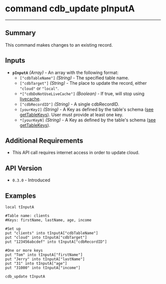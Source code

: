 # command cdb_update pInputA
---
## Summary
This command makes changes to an existing record.

## Inputs
* **`pInputA`** *(Array)* - An array with the following format:
    * `["cdbTableName"]` *(String)* - The specified table name.
    * `["cdbTarget"]` *(String)* - The place to update the record, either `"cloud"` or `"local"`.
    * `*["cdbDoNotUseLiveCache"]` *(Boolean)* - If true, will stop using [livecache](Livecache.md).
    * `["cdbRecordID"]` *(String)* - A single cdbRecordID.
    * `[`*`yourKey1`*`]` *(String)* - A Key as defined by the table's schema ([see getTableKeys](./GetTableKeys.md)). User must provide at least one key.
    * `*[`*`yourKeyN`*`]` *(String)* - A Key as defined by the table's schema ([see getTableKeys](./GetTableKeys.md)).

## Additional Requirements
* This API call requires internet access in order to update cloud.

## API Version
* `0.3.0` - Introduced

## Examples
```
local tInputA

#Table name: clients
#Keys: firstName, lastName, age, income

#Set up
put "clients" into tInputA["cdbTableName"]
put "cloud" into tInputA["cdbTarget"]   
put "123456abcdef" into tInputA["cdbRecordID"]

#One or more keys
put "Tom" into tInputA["firstName"]
put "Jerry" into tInputA["lastName"]
put "31" into tInputA["age"]
put "31000" into tInputA["income"]
     
cdb_update tInputA
```